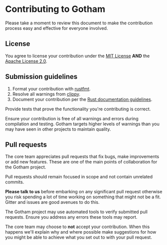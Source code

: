 # Contributing to Gotham

Please take a moment to review this document to make the contribution process easy and effective
for everyone involved.

## License

You agree to license your contribution under the
[MIT License](LICENSE-MIT) **AND** the [Apache License 2.0](LICENSE-APACHE).

## Submission guidelines

1. Format your contribution with [rustfmt](https://github.com/rust-lang/rustfmt#quick-start).
1. Resolve all warnings from [clippy](https://github.com/rust-lang/rust-clippy#usage).
1. Document your contribution per the
   [Rust documentation guidelines](https://doc.rust-lang.org/1.30.0/book/first-edition/documentation.html).

Provide tests that prove the functionality you're contributing is correct.

Ensure your contribution is free of all warnings and errors during compilation
and testing. Gotham targets higher levels of warnings than you may have seen in other projects to
maintain quality.

## Pull requests

The core team appreciates pull requests that fix bugs, make improvements or add new features.
These are one of the main points of collaboration for the Gotham project.

Pull requests should remain focused in scope and not contain unrelated commits.

**Please talk to us** before embarking on any significant pull request otherwise you risk spending
a lot of time working on something that might not be a fit. Gitter and issues are good avenues
to do this.

The Gotham project may use automated tools to verify submitted pull requests.
Ensure you address any errors these tools may report.

The core team may choose to **not** accept your contribution.  When this happens we'll explain why
and where possible make suggestions for how you might be able to achieve what you set out to
with your pull request.
